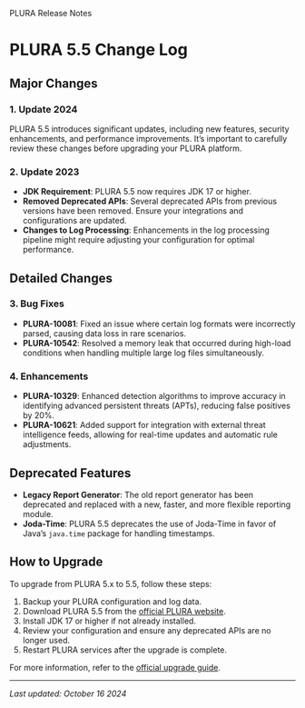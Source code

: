 PLURA Release Notes

# PLURA 5.5 Change Log

## Major Changes

### 1. Update 2024

PLURA 5.5 introduces significant updates, including new features, security enhancements, and performance improvements. It’s important to carefully review these changes before upgrading your PLURA platform.

### 2. Update 2023

- **JDK Requirement**: PLURA 5.5 now requires JDK 17 or higher.
- **Removed Deprecated APIs**: Several deprecated APIs from previous versions have been removed. Ensure your integrations and configurations are updated.
- **Changes to Log Processing**: Enhancements in the log processing pipeline might require adjusting your configuration for optimal performance.

## Detailed Changes

### 3. Bug Fixes

- **PLURA-10081**: Fixed an issue where certain log formats were incorrectly parsed, causing data loss in rare scenarios.
- **PLURA-10542**: Resolved a memory leak that occurred during high-load conditions when handling multiple large log files simultaneously.

### 4. Enhancements

- **PLURA-10329**: Enhanced detection algorithms to improve accuracy in identifying advanced persistent threats (APTs), reducing false positives by 20%.
- **PLURA-10621**: Added support for integration with external threat intelligence feeds, allowing for real-time updates and automatic rule adjustments.

## Deprecated Features

- **Legacy Report Generator**: The old report generator has been deprecated and replaced with a new, faster, and more flexible reporting module.
- **Joda-Time**: PLURA 5.5 deprecates the use of Joda-Time in favor of Java’s `java.time` package for handling timestamps.

## How to Upgrade

To upgrade from PLURA 5.x to 5.5, follow these steps:

1. Backup your PLURA configuration and log data.
2. Download PLURA 5.5 from the [official PLURA website](https://plura.io/).
3. Install JDK 17 or higher if not already installed.
4. Review your configuration and ensure any deprecated APIs are no longer used.
5. Restart PLURA services after the upgrade is complete.

For more information, refer to the [official upgrade guide](https://plura.io/docs/5_5/upgrade-guide.html).

---

_Last updated: October 16 2024_
